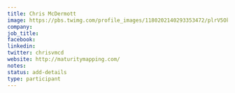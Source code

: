 ```yaml
---
title: Chris McDermott
image: https://pbs.twimg.com/profile_images/1180202140293353472/plrV5Ok-_400x400.jpg
company:
job_title:
facebook:
linkedin:
twitter: chrisvmcd
website: http://maturitymapping.com/
notes:
status: add-details
type: participant
---
```


<!-- put more details about participant here -->
